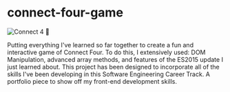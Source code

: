 # connect-four-game
![Connect 4 👾](https://user-images.githubusercontent.com/90358066/195734530-4c66f1fb-ea57-4aef-ace8-ca056547e8bb.png)

Putting everything I've learned so far together to create a fun and interactive game of Connect Four. To do this, I extensively used: DOM Manipulation, advanced array methods, and features of the ES2015 update I just learned about. This project has been designed to incorporate all of the skills I've been developing in this Software Engineering Career Track. A portfolio piece to show off my front-end development skills.
